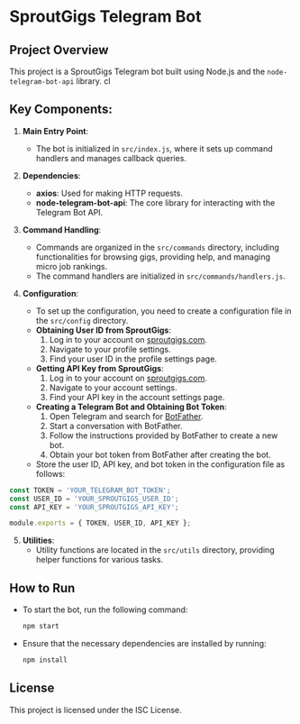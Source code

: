 # SproutGigs Telegram Bot

## Project Overview
This project is a SproutGigs Telegram bot built using Node.js and the `node-telegram-bot-api` library. cl
## Key Components:

1. **Main Entry Point**:
   - The bot is initialized in `src/index.js`, where it sets up command handlers and manages callback queries.

2. **Dependencies**:
   - **axios**: Used for making HTTP requests.
   - **node-telegram-bot-api**: The core library for interacting with the Telegram Bot API.

3. **Command Handling**:
   - Commands are organized in the `src/commands` directory, including functionalities for browsing gigs, providing help, and managing micro job rankings.
   - The command handlers are initialized in `src/commands/handlers.js`.

4. **Configuration**:
   - To set up the configuration, you need to create a configuration file in the `src/config` directory.
   - **Obtaining User ID from SproutGigs**:
     1. Log in to your account on [sproutgigs.com](https://sproutgigs.com).
     2. Navigate to your profile settings.
     3. Find your user ID in the profile settings page.
   - **Getting API Key from SproutGigs**:
     1. Log in to your account on [sproutgigs.com](https://sproutgigs.com).
     2. Navigate to your account settings.
     3. Find your API key in the account settings page.
   - **Creating a Telegram Bot and Obtaining Bot Token**:
     1. Open Telegram and search for [BotFather](https://t.me/botfather).
     2. Start a conversation with BotFather.
     3. Follow the instructions provided by BotFather to create a new bot.
     4. Obtain your bot token from BotFather after creating the bot.
   - Store the user ID, API key, and bot token in the configuration file as follows:

```javascript
const TOKEN = 'YOUR_TELEGRAM_BOT_TOKEN';
const USER_ID = 'YOUR_SPROUTGIGS_USER_ID';
const API_KEY = 'YOUR_SPROUTGIGS_API_KEY';

module.exports = { TOKEN, USER_ID, API_KEY };
```

5. **Utilities**:
   - Utility functions are located in the `src/utils` directory, providing helper functions for various tasks.

## How to Run
- To start the bot, run the following command:
  ```bash
  npm start
  ```

- Ensure that the necessary dependencies are installed by running:
  ```bash
  npm install
  ```

## License
This project is licensed under the ISC License.
